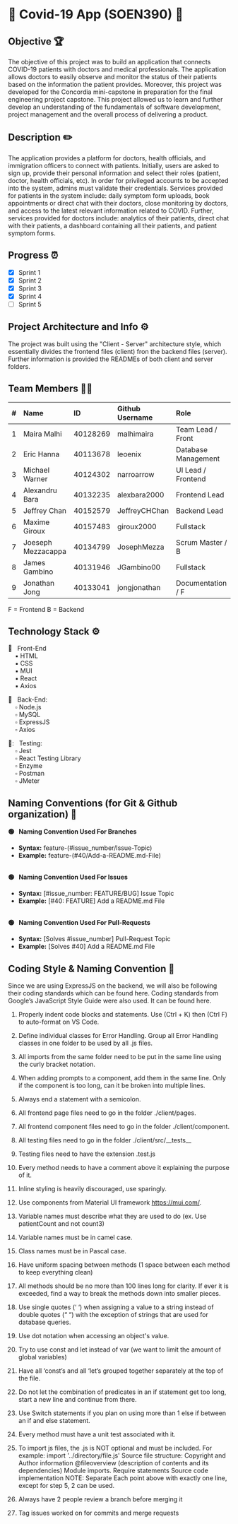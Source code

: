 
# :wave: Covid-19 App (SOEN390) :wave: <br>

## Objective :trophy:

The objective of this project was to build an application that connects COVID-19 patients with doctors and medical professionals. The application allows doctors to easily observe and monitor the status of their patients based on the information the patient provides. Moreover, this project was developed for the Concordia mini-capstone in preparation for the final engineering project capstone. This project allowed us to learn and further develop an understanding of the fundamentals of software development, project management and the overall process of delivering a product.

## Description :pencil2:

The application provides a platform for doctors, health officials, and immigration officers to connect with patients. Initially, users are asked to sign up, provide their personal information and select their roles (patient, doctor, health officials, etc). In order for privileged accounts to be accepted into the system, admins must validate their credentials. Services provided for patients in the system include: daily symptom form uploads, book appointments or direct chat with their doctors, close monitoring by doctors, and access to the latest relevant information related to COVID. Further, services provided for doctors include: analytics of their patients, direct chat with their patients, a dashboard containing all their patients, and patient symptom forms. 


## Progress :alarm_clock:

- [X]  Sprint 1
- [X]  Sprint 2
- [X]  Sprint 3
- [x]  Sprint 4
- [ ]  Sprint 5

## Project Architecture and Info :gear:

The project was built using the "Client - Server" architecture style, which essentially divides the frontend files (client) fron the backend files (server). Further information is provided the READMEs of both client and server folders.  

## Team Members :technologist:

| #   | Name                 | ID        | Github Username     | Role               |
| --- | :------------------- | :-------- | :------------------ |:-------------------|
| 1   | Maira Malhi          | 40128269  |  malhimaira         | Team Lead / Front  |
| 2   | Eric Hanna           | 40113678  |  leoenix            | Database Management|
| 3   | Michael Warner       | 40124302  |  narroarrow         | UI Lead / Frontend |
| 4   | Alexandru Bara       | 40132235  |  alexbara2000       | Frontend Lead      |
| 5   | Jeffrey Chan         | 40152579  |  JeffreyCHChan      | Backend Lead       |
| 6   | Maxime Giroux        | 40157483  |  giroux2000         | Fullstack          |
| 7   | Joeseph Mezzacappa   | 40134799  |  JosephMezza        | Scrum Master / B   |
| 8   | James Gambino        | 40131946  |  JGambino00         | Fullstack          |
| 9   | Jonathan Jong        | 40133041  |  jongjonathan       | Documentation / F  |

F = Frontend B = Backend

## Technology Stack :gear:

:black_square_button: &nbsp; Front-End <br>
&nbsp;&nbsp;&nbsp; :black_small_square: HTML <br>
&nbsp;&nbsp;&nbsp; :black_small_square: CSS <br>
&nbsp;&nbsp;&nbsp; :black_small_square: MUI <br>
&nbsp;&nbsp;&nbsp; :black_small_square: React <br>
&nbsp;&nbsp;&nbsp; :black_small_square: Axios <br>

:white_square_button: &nbsp; Back-End: <br>
&nbsp;&nbsp;&nbsp; :white_small_square: Node.js<br>
&nbsp;&nbsp;&nbsp; :white_small_square: MySQL <br>
&nbsp;&nbsp;&nbsp; :white_small_square: ExpressJS <br>
&nbsp;&nbsp;&nbsp; :white_small_square: Axios <br>

🔻: &nbsp; Testing: <br>
&nbsp;&nbsp;&nbsp; :white_small_square: Jest<br>
&nbsp;&nbsp;&nbsp; :white_small_square: React Testing Library <br>
&nbsp;&nbsp;&nbsp; :white_small_square: Enzyme <br>
&nbsp;&nbsp;&nbsp; :white_small_square: Postman <br>
&nbsp;&nbsp;&nbsp; :white_small_square: JMeter <br>


## Naming Conventions (for Git & Github organization) :green_book:


**:green_circle: &nbsp; Naming Convention Used For Branches** <br>
* **Syntax:** feature-(#issue_number/Issue-Topic) <br>
* **Example:** feature-(#40/Add-a-README.md-File) <br><br>
   
**:green_circle: &nbsp; Naming Convention Used For Issues** <br>
* **Syntax:** [#issue_number: FEATURE/BUG] Issue Topic <br>
* **Example:** [#40: FEATURE] Add a README.md File <br><br>

**:green_circle: &nbsp; Naming Convention Used For Pull-Requests** <br>
* **Syntax:** [Solves #issue_number] Pull-Request Topic <br>
* **Example:** [Solves #40] Add a README.md File<br>

## Coding Style & Naming Convention :notebook: 

Since we are using ExpressJS on the backend, we will also be following their coding standards which can be found here. Coding standards from Google’s JavaScript Style Guide were also used. It can be found here.

1. Properly indent code blocks and statements. Use (Ctrl + K) then (Ctrl F) to auto-format on VS Code.

2. Define individual classes for Error Handling. Group all Error Handling classes in one folder to be used by all .js files.

3. All imports from the same folder need to be put in the same line using the curly bracket notation.

4. When adding prompts to a component, add them in the same line. Only if the component is too long, can it be broken into multiple lines.

5. Always end a statement with a semicolon. 

6. All frontend page files need to go in the folder ./client/pages.

7. All frontend component files need to go in the folder ./client/component.

8. All testing files need to go in the folder ./client/src/\_\_tests__

9. Testing files need to have the extension .test.js

10. Every method needs to have a comment above it explaining the purpose of it.

11. Inline styling is heavily discouraged, use sparingly.

12. Use components from Material UI framework https://mui.com/.

13. Variable names must describe what they are used to do (ex. Use patientCount and not count3)

14. Variable names must be in camel case.

15. Class names must be in Pascal case.

16. Have uniform spacing between methods (1 space between each method to keep everything clean)

17. All methods should be no more than 100 lines long for clarity. If ever it is exceeded, find a way to break the methods down into smaller pieces.

18. Use single quotes (‘ ‘) when assigning a value to a string instead of double quotes (“ “) with the exception of strings that are used for database queries. 

18. Use dot notation when accessing an object's value.

19. Try to use const and let instead of var (we want to limit the amount of global variables)

20. Have all ‘const’s and all ‘let’s grouped together separately at the top of the file. 

21. Do not let the combination of predicates in an if statement get too long, start a new line and continue from there.

22. Use Switch statements if you plan on using more than 1 else if between an if and else statement. 

24. Every method must have a unit test associated with it.

25. To import js files, the .js is NOT optional and must be included. For example: 
   import '../directory/file.js'
   Source file structure:
   Copyright and Author information 
   @fileoverview (description of contents and its dependencies)
   Module imports.
   Require statements
   Source code implementation
   NOTE: Separate Each point above with exactly one line, except for step 5, 2 can be used. 

26. Always have 2 people review a branch before merging it

27. Tag issues worked on for commits and merge requests

